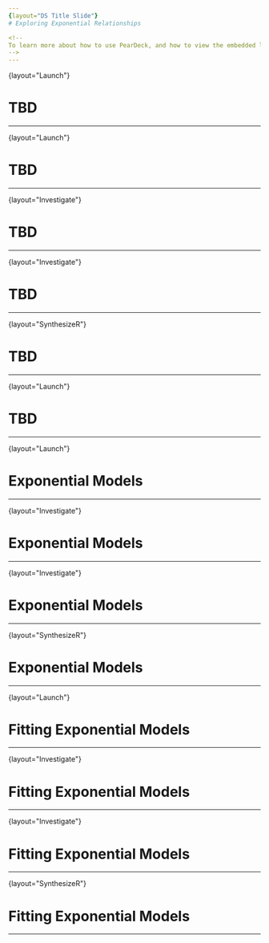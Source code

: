 ```yaml
---
{layout="DS Title Slide"}
# Exploring Exponential Relationships

<!--
To learn more about how to use PearDeck, and how to view the embedded links on these slides without going into present mode visit https://help.peardeck.com/en
-->
---
```

{layout="Launch"}
# TBD



<!--

-->
---
{layout="Launch"}
# TBD


<!--

-->

---
{layout="Investigate"}
# TBD



<!--

-->
---
{layout="Investigate"}
# TBD


<!--

-->
---
{layout="SynthesizeR"}
# TBD



<!--

-->

---
{layout="Launch"}
# TBD



<!--

-->
---
{layout="Launch"}
# Exponential Models


<!--

-->

---
{layout="Investigate"}
# Exponential Models


<!--

-->
---
{layout="Investigate"}
# Exponential Models

<!--

-->
---
{layout="SynthesizeR"}
# Exponential Models


<!--

-->
---
{layout="Launch"}
# Fitting Exponential Models

<!--

-->

---
{layout="Investigate"}
# Fitting Exponential Models



<!--

-->
---
{layout="Investigate"}
# Fitting Exponential Models


<!--

-->
---
{layout="SynthesizeR"}
# Fitting Exponential Models



<!--

-->
---